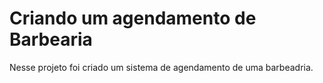 

# Criando um agendamento de Barbearia

Nesse projeto foi criado um sistema de agendamento de uma barbeadria.